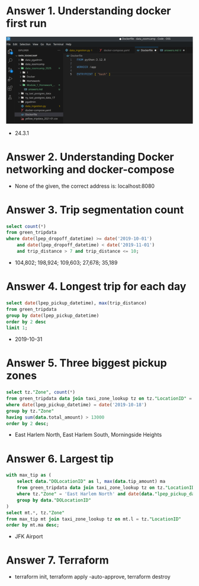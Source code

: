 # Answer 1. Understanding docker first run
![Dockefile used](01.png)
- 24.3.1

# Answer 2. Understanding Docker networking and docker-compose
- None of the given, the correct address is: localhost:8080

# Answer 3. Trip segmentation count
```sql
select count(*)
from green_tripdata
where date(lpep_dropoff_datetime) >= date('2019-10-01') 
	and date(lpep_dropoff_datetime) < date('2019-11-01')
	and trip_distance > 7 and trip_distance <= 10;
```
- 104,802; 198,924; 109,603; 27,678; 35,189

# Answer 4. Longest trip for each day
```sql
select date(lpep_pickup_datetime), max(trip_distance)
from green_tripdata
group by date(lpep_pickup_datetime)
order by 2 desc
limit 1;
```
- 2019-10-31

# Answer 5. Three biggest pickup zones
```sql
select tz."Zone", count(*)
from green_tripdata data join taxi_zone_lookup tz on tz."LocationID" = data."PULocationID"
where date(lpep_pickup_datetime) = date('2019-10-18')
group by tz."Zone"
having sum(data.total_amount) > 13000
order by 2 desc;
```
- East Harlem North, East Harlem South, Morningside Heights

# Answer 6. Largest tip
```sql
with max_tip as (
	select data."DOLocationID" as l, max(data.tip_amount) ma
	from green_tripdata data join taxi_zone_lookup tz on tz."LocationID" = data."PULocationID"
	where tz."Zone" = 'East Harlem North' and date(data."lpep_pickup_datetime") between date('2019-10-01') and date('2019-10-31')
	group by data."DOLocationID"
)
select mt.*, tz."Zone"
from max_tip mt join taxi_zone_lookup tz on mt.l = tz."LocationID"
order by mt.ma desc;
```
- JFK Airport

# Answer 7. Terraform
- terraform init, terraform apply -auto-approve, terraform destroy
